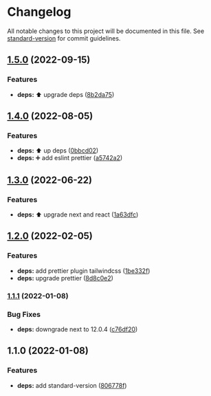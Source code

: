 # Changelog

All notable changes to this project will be documented in this file. See [standard-version](https://github.com/conventional-changelog/standard-version) for commit guidelines.

## [1.5.0](https://github.com/putramaghfirah/next-with-tailwind/compare/v1.4.0...v1.5.0) (2022-09-15)


### Features

* **deps:** :arrow_up: upgrade deps ([8b2da75](https://github.com/putramaghfirah/next-with-tailwind/commit/8b2da757014649d12fe27087b3f79233eda8a068))

## [1.4.0](https://github.com/putramaghfirah/next-with-tailwind/compare/v1.3.0...v1.4.0) (2022-08-05)

### Features

- **deps:** :arrow_up: up deps ([0bbcd02](https://github.com/putramaghfirah/next-with-tailwind/commit/0bbcd02dbe1c4037ad80ee470714e63ba4c46441))
- **deps:** :heavy_plus_sign: add eslint prettier ([a5742a2](https://github.com/putramaghfirah/next-with-tailwind/commit/a5742a2000b809114c4f5e3bc0acc62cf5b165cf))

## [1.3.0](https://github.com/putramaghfirah/next-with-tailwind/compare/v1.2.0...v1.3.0) (2022-06-22)

### Features

- **deps:** :arrow_up: upgrade next and react ([1a63dfc](https://github.com/putramaghfirah/next-with-tailwind/commit/1a63dfc8246cfbfcad48b19446b71a5c3c1bf9d8))

## [1.2.0](https://github.com/putramaghfirah/next-with-tailwind/compare/v1.1.1...v1.2.0) (2022-02-05)

### Features

- **deps:** add prettier plugin tailwindcss ([1be332f](https://github.com/putramaghfirah/next-with-tailwind/commit/1be332f3e756e14f01abd973f7a5a1b90eb00f04))
- **deps:** upgrade prettier ([8d8c0e2](https://github.com/putramaghfirah/next-with-tailwind/commit/8d8c0e2ddb98505ebacbc5fca69ceacaa806220f))

### [1.1.1](https://github.com/putramaghfirah/next-with-tailwind/compare/v1.1.0...v1.1.1) (2022-01-08)

### Bug Fixes

- **deps:** downgrade next to 12.0.4 ([c76df20](https://github.com/putramaghfirah/next-with-tailwind/commit/c76df200c53728ccb456531b2a30eea7f9a26985))

## 1.1.0 (2022-01-08)

### Features

- **deps:** add standard-version ([806778f](https://github.com/putramaghfirah/next-with-tailwind/commit/806778f2d118e536d7167668b8a5991585c46b76))
